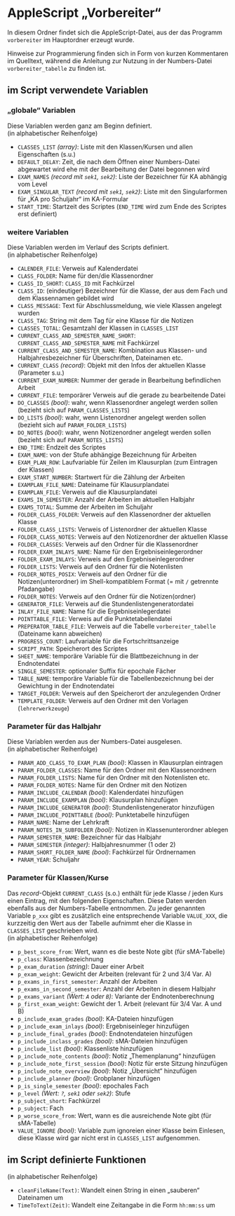 # AppleScript „Vorbereiter“

In diesem Ordner findet sich die AppleScript-Datei, aus der das Programm `vorbereiter` im Hauptordner erzeugt wurde.

Hinweise zur Programmierung finden sich in Form von kurzen Kommentaren im Quelltext, während die Anleitung zur Nutzung in der Numbers-Datei `vorbereiter_tabelle` zu finden ist.

## im Script verwendete Variablen

### „globale“ Variablen

Diese Variablen werden ganz am Beginn definiert.  
(in alphabetischer Reihenfolge)

- `CLASSES_LIST` *(array)*: Liste mit den Klassen/Kursen und allen Eigenschaften (s.u.)
- `DEFAULT_DELAY`: Zeit, die nach dem Öffnen einer Numbers-Datei abgewartet wird ehe mit der Bearbeitung der Datei begonnen wird
- `EXAM_NAMES` *(record mit `sek1`, `sek2`)*: Liste der Bezeichner für KA abhängig vom Level
- `EXAM_SINGULAR_TEXT` *(record mit `sek1`, `sek2`)*: Liste mit den Singularformen für „KA pro Schuljahr“ im KA-Formular
- `START_TIME`: Startzeit des Scriptes (`END_TIME` wird zum Ende des Scriptes erst definiert)


### weitere Variablen

Diese Variablen werden im Verlauf des Scripts definiert.  
(in alphabetischer Reihenfolge)

- `CALENDER_FILE`: Verweis auf Kalenderdatei 
- `CLASS_FOLDER`: Name für den/die Klassenordner
- `CLASS_ID_SHORT`: `CLASS_ID` mit Fachkürzel
- `CLASS_ID`: (eindeutiger) Bezeichner für die Klasse, der aus dem Fach und dem Klassennamen gebildet wird
- `CLASS_MESSAGE`: Text für Abschlussmeldung, wie viele Klassen angelegt wurden
- `CLASS_TAG`: String mit dem Tag für eine Klasse für die Notizen
- `CLASSES_TOTAL`: Gesamtzahl der Klassen in `CLASSES_LIST` 
- `CURRENT_CLASS_AND_SEMESTER_NAME_SHORT`: `CURRENT_CLASS_AND_SEMESTER_NAME` mit Fachkürzel
- `CURRENT_CLASS_AND_SEMESTER_NAME`: Kombination aus Klassen- und Halbjahresbezeichner für Überschriften, Dateinamen etc.
- `CURRENT_CLASS` *(record)*: Objekt mit den Infos der aktuellen Klasse (Parameter s.u.)
- `CURRENT_EXAM_NUMBER`: Nummer der gerade in Bearbeitung befindlichen Arbeit
- `CURRENT_FILE`: temporärer Verweis auf die gerade zu bearbeitende Datei
- `DO_CLASSES` *(bool)*: wahr, wenn Klassenordner angelegt werden sollen (bezieht sich auf `PARAM_CLASSES_LISTS`)
- `DO_LISTS` *(bool)*: wahr, wenn Listenordner angelegt werden sollen (bezieht sich auf `PARAM_FOLDER_LISTS`)
- `DO_NOTES` *(bool)*: wahr, wenn Notizenordner angelegt werden sollen (bezieht sich auf `PARAM_NOTES_LISTS`)
- `END_TIME`: Endzeit des Scriptes
- `EXAM_NAME`: von der Stufe abhängige Bezeichnung für Arbeiten
- `EXAM_PLAN_ROW`: Laufvariable für Zeilen im Klausurplan (zum Eintragen der Klassen)
- `EXAM_START_NUMBER`: Startwert für die Zählung der Arbeiten
- `EXAMPLAN_FILE_NAME`: Dateiname für Klausurplandatei
- `EXAMPLAN_FILE`: Verweis auf die Klausurplandatei
- `EXAMS_IN_SEMESTER`: Anzahl der Arbeiten im aktuellen Halbjahr
- `EXAMS_TOTAL`: Summe der Arbeiten im Schuljahr 
- `FOLDER_CLASS_FOLDER`: Verweis auf den Klassenordner der aktuellen Klasse
- `FOLDER_CLASS_LISTS`: Verweis of Listenordner der aktuellen Klasse
- `FOLDER_CLASS_NOTES`: Verweis auf den Notizenordner der aktuellen Klasse
- `FOLDER_CLASSES`: Verweis auf den Ordner für die Klassenordner
- `FOLDER_EXAM_INLAYS_NAME`: Name für den Ergebniseinlegerordner
- `FOLDER_EXAM_INLAYS`: Verweis auf den Ergebniseinlegerordner
- `FOLDER_LISTS`: Verweis auf den Ordner für die Notenlisten
- `FOLDER_NOTES_POSIX`: Verweis auf den Ordner für die Notizen(unterordner) im Shell-kompatiblem Format (= mit `/` getrennte Pfadangabe)
- `FOLDER_NOTES`: Verweis auf den Ordner für die Notizen(ordner)
- `GENERATOR_FILE`: Verweis auf die Stundenlistengeneratordatei 
- `INLAY_FILE_NAME`: Name für die Ergebniseinlegerdatei
- `POINTTABLE_FILE`: Verweis auf die Punktetabellendatei
- `PREPERATOR_TABLE_FILE`: Verweis auf die Tabelle `vorbereiter_tabelle` (Dateiname kann abweichen)
- `PROGRESS_COUNT`: Laufvariable für die Fortschrittsanzeige 
- `SCRIPT_PATH`: Speicherort des Scriptes
- `SHEET_NAME`: temporäre Variable für die Blattbezeichnung in der Endnotendatei
- `SINGLE_SEMESTER`: optionaler Suffix für epochale Fächer
- `TABLE_NAME`: temporäre Variable für die Tabellenbezeichnung bei der Gewichtung in der Endnotendatei
- `TARGET_FOLDER`: Verweis auf den Speicherort der anzulegenden Ordner
- `TEMPLATE_FOLDER`: Verweis auf den Ordner mit den Vorlagen (`lehrerwerkzeuge`)

### Parameter für das Halbjahr

Diese Variablen werden aus der Numbers-Datei ausgelesen.  
(in alphabetischer Reihenfolge)

- `PARAM_ADD_CLASS_TO_EXAM_PLAN` *(bool)*: Klassen in Klausurplan eintragen
- `PARAM_FOLDER_CLASSES`: Name für den Ordner mit den Klassenordnern
- `PARAM_FOLDER_LISTS`: Name für den Ordner mit den Notenlisten etc.
- `PARAM_FOLDER_NOTES`: Name für den Ordner mit den Notizen
- `PARAM_INCLUDE_CALENDAR` *(bool)*: Kalenderdatei hinzufügen
- `PARAM_INCLUDE_EXAMPLAN` *(bool)*: Klausurplan hinzufügen
- `PARAM_INCLUDE_GENERATOR` *(bool)*: Stundenlistengenerator hinzufügen
- `PARAM_INCLUDE_POINTTABLE` *(bool)*: Punktetabelle hinzufügen
- `PARAM_NAME`: Name der Lehrkraft
- `PARAM_NOTES_IN_SUBFOLDER` *(bool)*: Notizen in Klassenunterordner ablegen
- `PARAM_SEMESTER_NAME`: Bezeichner für das Halbjahr
- `PARAM_SEMESTER` *(integer)*: Halbjahresnummer (1 oder 2)
- `PARAM_SHORT_FOLDER_NAME` *(bool)*: Fachkürzel für Ordnernamen
- `PARAM_YEAR`: Schuljahr


### Parameter für Klassen/Kurse

Das *record*-Objekt `CURRENT_CLASS` (s.o.) enthält für jede Klasse / jeden Kurs einen Eintrag, mit den folgenden Eigenschaften. Diese Daten werden ebenfalls aus der Numbers-Tabelle entnommen. Zu jeder genannten Variable `p_xxx` gibt es zusätzlich eine entsprechende Variable `VALUE_XXX`, die kurzzeitig den Wert aus der Tabelle aufnimmt eher die Klasse in `CLASSES_LIST` geschrieben wird.  
(in alphabetischer Reihenfolge)

- `p_best_score_from`: Wert, wann es die beste Note gibt (für sMA-Tabelle)
- `p_class`: Klassenbezeichnung
- `p_exam_duration` *(string)*: Dauer einer Arbeit
- `p_exam_weight`: Gewicht der Arbeiten (relevant für 2 und 3/4 Var. A)
- `p_exams_in_first_semester`: Anzahl der Arbeiten
- `p_exams_in_second_semester`: Anzahl der Arbeiten in diesem Halbjahr 
- `p_exams_variant` *(Wert: `A` oder `B`)*: Variante der Endnotenberechnung
- `p_first_exam_weight`: Gewicht der 1. Arbeit (relevant für 3/4 Var. A und B)
- `p_include_exam_grades` *(bool)*: KA-Dateien hinzufügen
- `p_include_exam_inlays` *(bool)*: Ergebniseinleger hinzufügen
- `p_include_final_grades` *(bool)*: Endnotendateien hinzufügen
- `p_include_inclass_grades` *(bool)*: sMA-Dateien hinzufügen
- `p_include_list` *(bool)*: Klassenliste hinzufügen
- `p_include_note_contents` *(bool)*: Notiz „Themenplanung“ hinzufügen
- `p_include_note_first_session` *(bool)*: Notiz für erste Sitzung hinzufügen
- `p_include_note_overview` *(bool)*: Notiz „Übersicht“ hinzufügen
- `p_include_planner` *(bool)*: Grobplaner hinzufügen
- `p_is_single_semester` *(bool)*: epochales Fach
- `p_level` *(Wert: `?`, `sek1` oder `sek2`)*: Stufe
- `p_subject_short`: Fachkürzel
- `p_subject`: Fach
- `p_worse_score_from`: Wert, wann es die ausreichende Note gibt (für sMA-Tabelle)
- `VALUE_IGNORE` *(bool)*: Variable zum ignoreien einer Klasse beim Einlesen, diese Klasse wird gar nicht erst in `CLASSES_LIST` aufgenommen.

## im Script definierte Funktionen

(in alphabetischer Reihenfolge)

- `cleanFileName(Text)`: Wandelt einen String in einen „sauberen“ Dateinamen um
- `TimeToText(Zeit)`: Wandelt eine Zeitangabe in die Form `hh:mm:ss` um